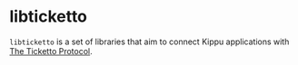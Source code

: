 # libticketto

`libticketto` is a set of libraries that aim to connect Kippu applications with [The Ticketto Protocol](https://github.com/KippuRocks/ticketto).
